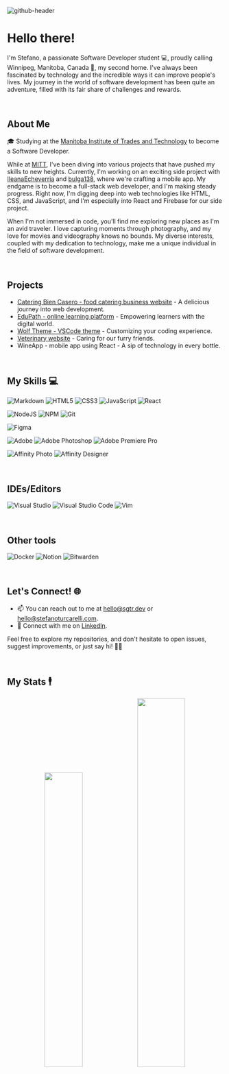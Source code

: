 ![github-header](https://github.com/stefanoturcarelli/stefanoturcarelli/assets/67341828/ef527d75-282a-4f3a-8404-327e21eb0ecf)

# Hello there!

I'm Stefano, a passionate Software Developer student 💻, proudly calling Winnipeg, Manitoba, Canada 🍁, my second home. I've always been fascinated by technology and the incredible ways it can improve people's lives. My journey in the world of software development has been quite an adventure, filled with its fair share of challenges and rewards.

<br>

## About Me

🎓 Studying at the [Manitoba Institute of Trades and Technology](https://mitt.ca/) to become a Software Developer.

While at [MITT](https://mitt.ca), I've been diving into various projects that have pushed my skills to new heights. Currently, I'm working on an exciting side project with [IleanaEcheverria](https://github.com/IleanaEcheverria) and [bulga138](https://github.com/bulga138), where we're crafting a mobile app. My endgame is to become a full-stack web developer, and I'm making steady progress. Right now, I'm digging deep into web technologies like HTML, CSS, and JavaScript, and I'm especially into React and Firebase for our side project.

When I'm not immersed in code, you'll find me exploring new places as I'm an avid traveler. I love capturing moments through photography, and my love for movies and videography knows no bounds. My diverse interests, coupled with my dedication to technology, make me a unique individual in the field of software development.

<br>

## Projects

- [Catering Bien Casero - food catering business website](https://cateringbiencasero.com) - A delicious journey into web development.
- [EduPath - online learning platform](https://stefanoturcarelli.github.io/edupath-elearning/) - Empowering learners with the digital world.
- [Wolf Theme - VSCode theme](https://marketplace.visualstudio.com/items?itemName=stefanot.wolf-theme) - Customizing your coding experience.
- [Veterinary website](https://stefanoturcarelli.github.io/veterinary-pet-services/) - Caring for our furry friends.
- WineApp - mobile app using React - A sip of technology in every bottle.

<br>

## My Skills 💻

![Markdown](https://img.shields.io/badge/markdown-%23000000.svg?style=for-the-badge&logo=markdown&logoColor=white)
![HTML5](https://img.shields.io/badge/html5-%23E34F26.svg?style=for-the-badge&logo=html5&logoColor=white)
![CSS3](https://img.shields.io/badge/css3-%231572B6.svg?style=for-the-badge&logo=css3&logoColor=white)
![JavaScript](https://img.shields.io/badge/javascript-%23323330.svg?style=for-the-badge&logo=javascript&logoColor=%23F7DF1E)
![React](https://img.shields.io/badge/react-%2320232a.svg?style=for-the-badge&logo=react&logoColor=%2361DAFB)


![NodeJS](https://img.shields.io/badge/node.js-6DA55F?style=for-the-badge&logo=node.js&logoColor=white)
![NPM](https://img.shields.io/badge/NPM-%23CB3837.svg?style=for-the-badge&logo=npm&logoColor=white)
![Git](https://img.shields.io/badge/git-%23F05033.svg?style=for-the-badge&logo=git&logoColor=white)


![Figma](https://img.shields.io/badge/figma-%23F24E1E.svg?style=for-the-badge&logo=figma&logoColor=white)


![Adobe](https://img.shields.io/badge/adobe-%23FF0000.svg?style=for-the-badge&logo=adobe&logoColor=white)
![Adobe Photoshop](https://img.shields.io/badge/adobe%20photoshop-%2331A8FF.svg?style=for-the-badge&logo=adobe%20photoshop&logoColor=white)
![Adobe Premiere Pro](https://img.shields.io/badge/Adobe%20Premiere%20Pro-9999FF.svg?style=for-the-badge&logo=Adobe%20Premiere%20Pro&logoColor=white)


![Affinity Photo](https://img.shields.io/badge/affinityphoto-%237E4DD2.svg?style=for-the-badge&logo=affinity-photo&logoColor=white)
![Affinity Designer](https://img.shields.io/badge/affinity%20desginer-%231B72BE.svg?style=for-the-badge&logo=affinity-designer&logoColor=white)

<br>

## IDEs/Editors

![Visual Studio](https://img.shields.io/badge/Visual%20Studio-5C2D91.svg?style=for-the-badge&logo=visual-studio&logoColor=white)
![Visual Studio Code](https://img.shields.io/badge/Visual%20Studio%20Code-0078d7.svg?style=for-the-badge&logo=visual-studio-code&logoColor=white)
![Vim](https://img.shields.io/badge/VIM-%2311AB00.svg?style=for-the-badge&logo=vim&logoColor=white)

<br>

## Other tools

![Docker](https://img.shields.io/badge/docker-%230db7ed.svg?style=for-the-badge&logo=docker&logoColor=white)
![Notion](https://img.shields.io/badge/Notion-%23000000.svg?style=for-the-badge&logo=notion&logoColor=white)
![Bitwarden](https://img.shields.io/badge/bitwarden-%23175DDC.svg?style=for-the-badge&logo=bitwarden&logoColor=white)

<br>

## Let's Connect! 🌐

- 📫 You can reach out to me at [hello@sgtr.dev](mailto:hello@sgtr.dev) or [hello@stefanoturcarelli.com](mailto:hello@stefanoturcarelli.com).
- 📱 Connect with me on [LinkedIn](https://www.linkedin.com/in/stefanoturcarelli).

Feel free to explore my repositories, and don't hesitate to open issues, suggest improvements, or just say hi! 🚀✨

<br>

## My Stats 🕴️

<div align='center'>
<img width='42%' src='https://github-readme-stats.vercel.app/api/top-langs/?username=stefanoturcarelli&layout=compact'>
<img width='47%' src='https://github-readme-stats.vercel.app/api?username=stefanoturcarelli&show_icons=true&hide_rank=false&theme=default'>
</div>



